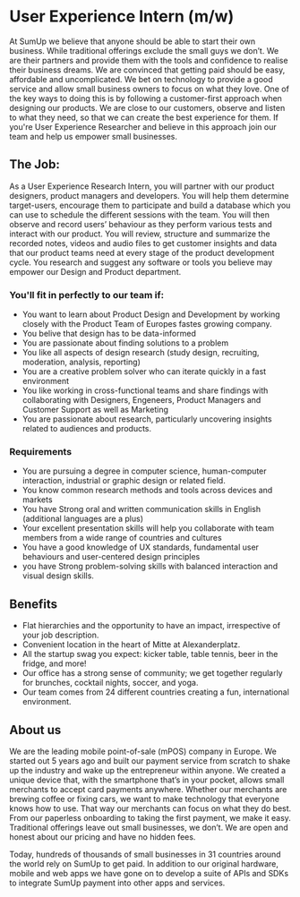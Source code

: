 # User Experience Intern (m/w)

At SumUp we believe that anyone should be able to start their own business. While traditional offerings exclude the small guys we don’t. We are their partners and provide them with the tools and confidence to realise their business dreams. We are convinced that getting paid should be easy, affordable and uncomplicated. We bet on technology to provide a good service and allow small business owners to focus on what they love. One of the key ways to doing this is by following a customer-first approach when designing our products. We are close to our customers, observe and listen to what they need, so that we can create the best experience for them. If you're User Experience Researcher and believe in this approach join our team and help us empower small businesses.

## The Job:

As a User Experience Research Intern, you will partner with our product designers, product managers and developers. You will help them determine target-users, encourage them to participate and build a database which you can use to schedule the different sessions with the team. You will then observe and record users’ behaviour as they perform various tests and interact with our product. You will review, structure and summarize the recorded notes, videos and audio files to get customer insights and data that our product teams need at every stage of the product development cycle. You research and suggest any software or tools you believe may empower our Design and Product department.

### You'll fit in perfectly to our team if:

* You want to learn about Product Design and Development by working closely with the Product Team of Europes fastes growing company.
* You belive that design has to be data-informed
* You are passionate about finding solutions to a problem
* You like all aspects of design research (study design, recruiting, moderation, analysis, reporting)
* You are a creative problem solver who can iterate quickly in a fast environment
* You like working in cross-functional teams and share findings with collaborating with Designers, Engeneers, Product Managers and Customer Support as well as Marketing
* You are passionate about research, particularly uncovering insights related to audiences and products.

### Requirements
* You are pursuing a degree in computer science, human-computer interaction, industrial or graphic design or related field.
* You know common research methods and tools across devices and markets
* You have Strong oral and written communication skills in English (additional languages are a plus)
* Your excellent presentation skills will help you collaborate with team members from a wide range of countries and cultures
* You have a good knowledge of UX standards, fundamental user behaviours and user-centered design principles
* you have Strong problem-solving skills with balanced interaction and visual design skills.


## Benefits
* Flat hierarchies and the opportunity to have an impact, irrespective of your job description.
* Convenient location in the heart of Mitte at Alexanderplatz.
* All the startup swag you expect: kicker table, table tennis, beer in the fridge, and more!
* Our office has a strong sense of community; we get together regularly for brunches, cocktail nights, soccer, and yoga.
* Our team comes from 24 different countries creating a fun, international environment.

## About us
We are the leading mobile point-of-sale (mPOS) company in Europe. We started out 5 years ago and built our payment service from scratch to shake up the industry and wake up the entrepreneur within anyone. We created a unique device that, with the smartphone that’s in your pocket, allows small merchants to accept card payments anywhere. Whether our merchants are brewing coffee or fixing cars, we want to make technology that everyone knows how to use. That way our merchants can focus on what they do best. From our paperless onboarding to taking the first payment, we make it easy. Traditional offerings leave out small businesses, we don’t. We are open and honest about our pricing and have no hidden fees.

Today, hundreds of thousands of small businesses in 31 countries around the world rely on SumUp to get paid. In addition to our original hardware, mobile and web apps we have gone on to develop a suite of APIs and SDKs to integrate SumUp payment into other apps and services.
